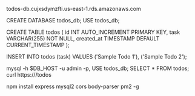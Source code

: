 todos-db.cujxsdymzfti.us-east-1.rds.amazonaws.com


CREATE DATABASE todos_db;
USE todos_db;

CREATE TABLE todos (
    id INT AUTO_INCREMENT PRIMARY KEY,
    task VARCHAR(255) NOT NULL,
    created_at TIMESTAMP DEFAULT CURRENT_TIMESTAMP
);

INSERT INTO todos (task) VALUES ('Sample Todo 1'), ('Sample Todo 2');



mysql -h $DB_HOST -u admin -p, USE todos_db; SELECT * FROM todos;
curl https://<invoke-url>/todos

npm install express mysql2 cors body-parser pm2 -g

